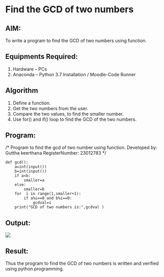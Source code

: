 # Find the GCD of two numbers

## AIM:
To write a program to find the GCD of two numbers using function.

## Equipments Required:
1. Hardware – PCs
2. Anaconda – Python 3.7 Installation / Moodle-Code Runner

## Algorithm
1. Define a function.
2. Get the two numbers from the user.
3. Compare the two values, to find the smaller number.
4. Use for() and if() loop to find the GCD of the two numbers.

## Program:
/*
Program to find the gcd of two number using function.
Developed by: Guttha keerthana
RegisterNumber:  23012783
*/
```
def gcd():
    a=int(input())
    b=int(input())
    if a<b:
        smaller=a
    else:
        smaller=b
    for  i in range(1,smaller+1):
        if a%i==0 and b%i==0:
            gcdval=i
    print("GCD of two numbers is:",gcdval )

```

## Output:
![](/gcd.PNG)


## Result:
Thus the program to find the GCD of two numbers is written and verified using python programming.
